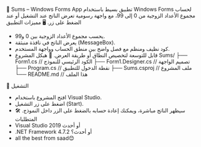 📌 Sums – Windows Forms App
تطبيق بسيط باستخدام Windows Forms لحساب مجموع الأعداد الزوجية من 0 إلى 99، مع واجهة رسومية تعرض الناتج عند التشغيل أو عند الضغط على زر.
🖥️ مميزات التطبيق
- يحسب مجموع الأعداد الزوجية بين 0 و99.
- يعرض الناتج في نافذة منبثقة (MessageBox).
- كود نظيف ومنظم مع فصل واضح بين منطق الحساب وواجهة المستخدم.
- قابل للتوسعة لتخصيص النطاق أو طريقة العرض.
📂 هيكل المشروع
Sums/
├── Form1.cs         // الكود الرئيسي للنموذج
├── Form1.Designer.cs // تصميم الواجهة
├── Program.cs       // نقطة الدخول للتطبيق
├── Sums.csproj      // ملف المشروع
└── README.md        // هذا الملف


🚀 التشغيل
- افتح المشروع باستخدام Visual Studio.
- اضغط على زر التشغيل (Start).
- سيظهر الناتج مباشرة، ويمكنك إعادة حسابه بالضغط على الزر داخل النموذج.
🛠️ المتطلبات
- Visual Studio 2019 أو أحدث
- .NET Framework 4.7.2 أو أحدث؟
- all the best from saad😊
